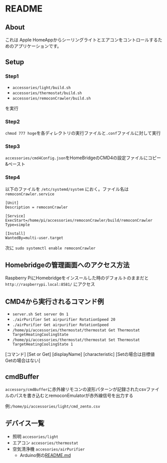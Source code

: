 # README

## About
これは Apple HomeAppからシーリングライトとエアコンをコントロールするためのアプリケーションです。

## Setup
### Step1
- `accessories/light/build.sh`
- `accessories/thermostat/build.sh`
- `accessories/remoconCrawler/build.sh`

を実行

### Step2
`chmod 777 hoge`を各ディレクトリの実行ファイルと`.conf`ファイルに対して実行

### Step3
`accessories/cmd4Config.json`をHomeBridgeのCMD4の設定ファイルにコピー&ペースト

### Step4
以下のファイルを `/etc/systemd/system` におく。ファイル名は`remoconCrawler.service`

```
[Unit]
Description = remoconCrawler

[Service]
ExecStart=/home/pi/accessories/remoconCrawler/build/remoconCrawler
Type=simple

[Install]
WantedBy=multi-user.target
```

次に
`sudo systemctl enable remoconCrawler`

## Homebridgeの管理画面へのアクセス方法
Raspberry PiにHomebridgeをインスールした時のデフォルトのままだと ` http://raspberrypi.local:8581/` にアクセス

## CMD4から実行されるコマンド例
- `server.sh Set server On 1`
- `./airPurifier Set airpurifier RotationSpeed 20`
- `./airPurifier Get airpurifier RotationSpeed`
- `/home/pi/accessories/thermostat/thermostat Get Thermostat TargetHeatingCoolingState`
- `/home/pi/accessories/thermostat/thermostat Set Thermostat TargetHeatingCoolingState 1`

[コマンド] [Set or Get] [displayName] [characteristic] [Setの場合は目標値 Getの場合はない]

## cmdBuffer
`accessory/cmdBuffer`に赤外線リモコンの波形パターンが記録されたcsvファイルのパスを書き込むとremoconEmulatorが赤外線信号を出力する

例:`/home/pi/accessories/light/cmd_zento.csv`

## デバイス一覧
- 照明 `accesories/light`
- エアコン `accesories/thermostat`
- 空気清浄機 `accesories/airPurifier`
  - Arduino側の[README.md](./airPurifier/Arduino/README.md)